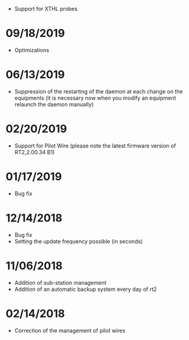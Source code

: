 - Support for XTHL probes

# 09/18/2019

- Optimizations

# 06/13/2019

- Suppression of the restarting of the daemon at each change on the equipments (it is necessary now when you modify an equipment relaunch the daemon manually)

# 02/20/2019

- Support for Pilot Wire (please note the latest firmware version of RT2,2.00.34 B1)

# 01/17/2019

- Bug fix

# 12/14/2018

- Bug fix
- Setting the update frequency possible (in seconds)

# 11/06/2018

- Addition of sub-station management
- Addition of an automatic backup system every day of rt2

# 02/14/2018

- Correction of the management of pilot wires
